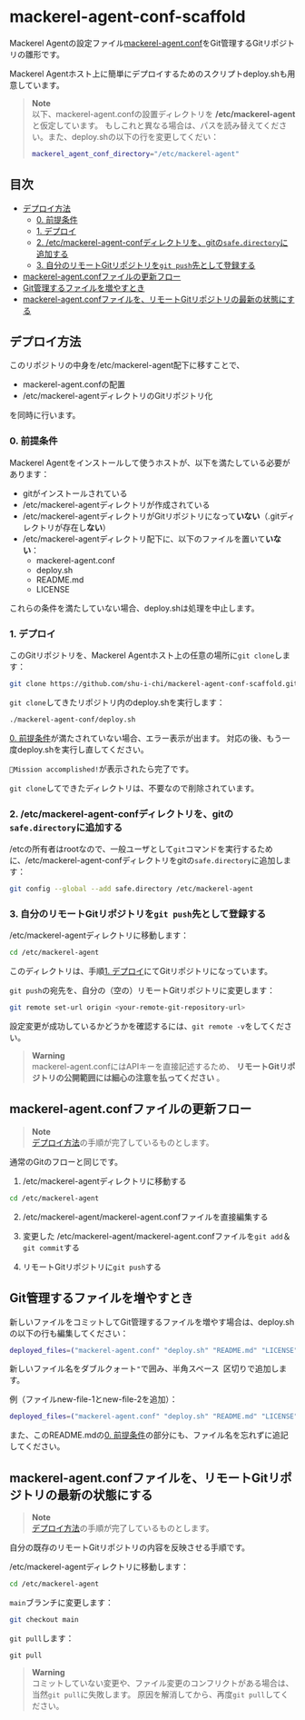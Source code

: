 # mackerel-agent-conf-scaffold

Mackerel Agentの設定ファイル[mackerel-agent.conf](https://mackerel.io/ja/docs/entry/spec/agent)をGit管理するGitリポジトリの雛形です。

Mackerel Agentホスト上に簡単にデプロイするためのスクリプトdeploy.shも用意しています。

> **Note**  
> 以下、mackerel-agent.confの設置ディレクトリを **/etc/mackerel-agent** と仮定しています。
> もしこれと異なる場合は、パスを読み替えてください。また、deploy.shの以下の行を変更してくだい：
> ```bash:deploy.sh
> mackerel_agent_conf_directory="/etc/mackerel-agent"
> ```

## 目次

* [デプロイ方法](#デプロイ方法)
  * [0. 前提条件](#0-前提条件)
  * [1. デプロイ](#1-デプロイ)
  * [2. /etc/mackerel-agent-confディレクトリを、gitの`safe.directory`に追加する](#2-etcmackerel-agent-confディレクトリをgitのsafedirectoryに追加する)
  * [3. 自分のリモートGitリポジトリを`git push`先として登録する](#3-自分のリモートGitリポジトリをgit-push先として登録する)
* [mackerel-agent.confファイルの更新フロー](#mackerel-agentconfファイルの更新フロー)
* [Git管理するファイルを増やすとき](#Git管理するファイルを増やすとき)
* [mackerel-agent.confファイルを、リモートGitリポジトリの最新の状態にする](#mackerel-agentconfファイルをリモートGitリポジトリの最新の状態にする)

## デプロイ方法

このリポジトリの中身を/etc/mackerel-agent配下に移すことで、

* mackerel-agent.confの配置
* /etc/mackerel-agentディレクトリのGitリポジトリ化

を同時に行います。

### 0. 前提条件

Mackerel Agentをインストールして使うホストが、以下を満たしている必要があります：

* gitがインストールされている
* /etc/mackerel-agentディレクトリが作成されている
* /etc/mackerel-agentディレクトリがGitリポジトリになって**いない**（.gitディレクトリが存在し**ない**）
* /etc/mackerel-agentディレクトリ配下に、以下のファイルを置いて**いない**：
  * mackerel-agent.conf
  * deploy.sh
  * README.md
  * LICENSE

これらの条件を満たしていない場合、deploy.shは処理を中止します。

### 1. デプロイ

このGitリポジトリを、Mackerel Agentホスト上の任意の場所に`git clone`します：

```bash
git clone https://github.com/shu-i-chi/mackerel-agent-conf-scaffold.git mackerel-agent-conf
```

`git clone`してきたリポジトリ内のdeploy.shを実行します：

```bash
./mackerel-agent-conf/deploy.sh
```

[0. 前提条件](#0-前提条件)が満たされていない場合、エラー表示が出ます。
対応の後、もう一度deploy.shを実行し直してください。

`🎉Mission accomplished!`が表示されたら完了です。

`git clone`してできたディレクトリは、不要なので削除されています。

### 2. /etc/mackerel-agent-confディレクトリを、gitの`safe.directory`に追加する

/etcの所有者はrootなので、一般ユーザとして`git`コマンドを実行するために、/etc/mackerel-agent-confディレクトリをgitの`safe.directory`に追加します：

```bash
git config --global --add safe.directory /etc/mackerel-agent
```

### 3. 自分のリモートGitリポジトリを`git push`先として登録する

/etc/mackerel-agentディレクトリに移動します：

```bash
cd /etc/mackerel-agent
```

このディレクトリは、手順[1. デプロイ](#1-デプロイ)にてGitリポジトリになっています。

`git push`の宛先を、自分の（空の）リモートGitリポジトリに変更します：

```bash
git remote set-url origin <your-remote-git-repository-url>
```

設定変更が成功しているかどうかを確認するには、`git remote -v`をしてください。

> **Warning**  
> mackerel-agent.confにはAPIキーを直接記述するため、 **リモートGitリポジトリの公開範囲には細心の注意を払ってください** 。

## mackerel-agent.confファイルの更新フロー

> **Note**  
> [デプロイ方法](#デプロイ方法)の手順が完了しているものとします。

通常のGitのフローと同じです。

1. /etc/mackerel-agentディレクトリに移動する

  ```bash
  cd /etc/mackerel-agent
  ```

2. /etc/mackerel-agent/mackerel-agent.confファイルを直接編集する

3. 変更した /etc/mackerel-agent/mackerel-agent.confファイルを`git add`＆`git commit`する

4. リモートGitリポジトリに`git push`する

## Git管理するファイルを増やすとき

新しいファイルをコミットしてGit管理するファイルを増やす場合は、deploy.shの以下の行も編集してください：

```bash:deploy.sh
deployed_files=("mackerel-agent.conf" "deploy.sh" "README.md" "LICENSE")
```

新しいファイル名をダブルクォート`"`で囲み、半角スペース` `区切りで追加します。

例（ファイルnew-file-1とnew-file-2を追加）：

```bash:deploy.sh
deployed_files=("mackerel-agent.conf" "deploy.sh" "README.md" "LICENSE" "new-file-1" "new-file-2")
```

また、このREADME.mdの[0. 前提条件](#0-前提条件)の部分にも、ファイル名を忘れずに追記してください。

## mackerel-agent.confファイルを、リモートGitリポジトリの最新の状態にする

> **Note**  
> [デプロイ方法](#デプロイ方法)の手順が完了しているものとします。

自分の既存のリモートGitリポジトリの内容を反映させる手順です。

/etc/mackerel-agentディレクトリに移動します：

```bash
cd /etc/mackerel-agent
```

`main`ブランチに変更します：

```bash
git checkout main
```

`git pull`します：

```
git pull
```

> **Warning**  
> コミットしていない変更や、ファイル変更のコンフリクトがある場合は、当然`git pull`に失敗します。
> 原因を解消してから、再度`git pull`してください。
